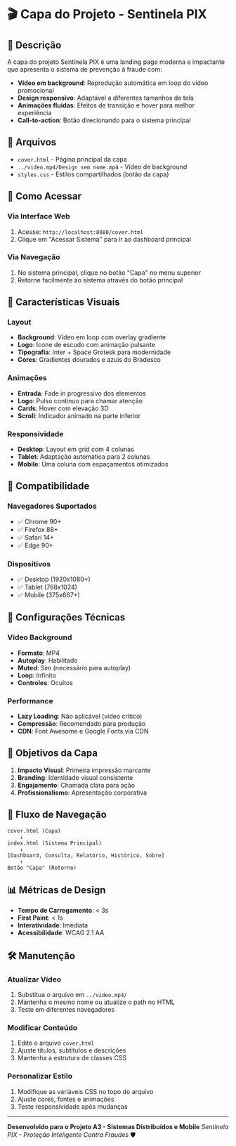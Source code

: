 # 🎬 Capa do Projeto - Sentinela PIX

## 🌟 Descrição

A capa do projeto Sentinela PIX é uma landing page moderna e impactante que apresenta o sistema de prevenção à fraude com:

- **Vídeo em background**: Reprodução automática em loop do vídeo promocional
- **Design responsivo**: Adaptável a diferentes tamanhos de tela
- **Animações fluidas**: Efeitos de transição e hover para melhor experiência
- **Call-to-action**: Botão direcionando para o sistema principal

## 📁 Arquivos

- `cover.html` - Página principal da capa
- `../video.mp4/Design sem nome.mp4` - Vídeo de background
- `styles.css` - Estilos compartilhados (botão da capa)

## 🚀 Como Acessar

### Via Interface Web
1. Acesse: `http://localhost:8080/cover.html`
2. Clique em "Acessar Sistema" para ir ao dashboard principal

### Via Navegação
1. No sistema principal, clique no botão "Capa" no menu superior
2. Retorne facilmente ao sistema através do botão principal

## 🎨 Características Visuais

### Layout
- **Background**: Vídeo em loop com overlay gradiente
- **Logo**: Ícone de escudo com animação pulsante
- **Tipografia**: Inter + Space Grotesk para modernidade
- **Cores**: Gradientes dourados e azuis do Bradesco

### Animações
- **Entrada**: Fade in progressivo dos elementos
- **Logo**: Pulso contínuo para chamar atenção
- **Cards**: Hover com elevação 3D
- **Scroll**: Indicador animado na parte inferior

### Responsividade
- **Desktop**: Layout em grid com 4 colunas
- **Tablet**: Adaptação automática para 2 colunas
- **Mobile**: Uma coluna com espaçamentos otimizados

## 📱 Compatibilidade

### Navegadores Suportados
- ✅ Chrome 90+
- ✅ Firefox 88+
- ✅ Safari 14+
- ✅ Edge 90+

### Dispositivos
- ✅ Desktop (1920x1080+)
- ✅ Tablet (768x1024)
- ✅ Mobile (375x667+)

## 🔧 Configurações Técnicas

### Vídeo Background
- **Formato**: MP4
- **Autoplay**: Habilitado
- **Muted**: Sim (necessário para autoplay)
- **Loop**: Infinito
- **Controles**: Ocultos

### Performance
- **Lazy Loading**: Não aplicável (vídeo crítico)
- **Compressão**: Recomendado para produção
- **CDN**: Font Awesome e Google Fonts via CDN

## 🎯 Objetivos da Capa

1. **Impacto Visual**: Primeira impressão marcante
2. **Branding**: Identidade visual consistente
3. **Engajamento**: Chamada clara para ação
4. **Profissionalismo**: Apresentação corporativa

## 🔄 Fluxo de Navegação

```
cover.html (Capa)
    ↓
index.html (Sistema Principal)
    ↓
[Dashboard, Consulta, Relatório, Histórico, Sobre]
    ↑
Botão "Capa" (Retorno)
```

## 📊 Métricas de Design

- **Tempo de Carregamento**: < 3s
- **First Paint**: < 1s
- **Interatividade**: Imediata
- **Acessibilidade**: WCAG 2.1 AA

## 🛠️ Manutenção

### Atualizar Vídeo
1. Substitua o arquivo em `../video.mp4/`
2. Mantenha o mesmo nome ou atualize o path no HTML
3. Teste em diferentes navegadores

### Modificar Conteúdo
1. Edite o arquivo `cover.html`
2. Ajuste títulos, subtítulos e descrições
3. Mantenha a estrutura de classes CSS

### Personalizar Estilo
1. Modifique as variáveis CSS no topo do arquivo
2. Ajuste cores, fontes e animações
3. Teste responsividade após mudanças

---

**Desenvolvido para o Projeto A3 - Sistemas Distribuídos e Mobile**
*Sentinela PIX - Proteção Inteligente Contra Fraudes* 🛡️